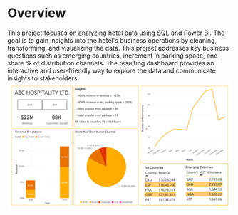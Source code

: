 # Overview
This project focuses on analyzing hotel data using SQL and Power BI. The goal is to gain insights into the hotel's business operations by cleaning, transforming, and visualizing the data. This project addresses key business questions such as emerging countries, increment in parking space, and share % of distribution channels. The resulting dashboard provides an interactive and user-friendly way to explore the data and communicate insights to stakeholders.
![Dashboard](dashboard.png)

